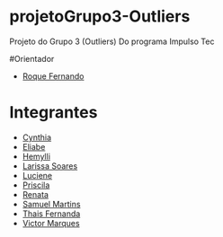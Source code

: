 # projetoGrupo3-Outliers
Projeto do Grupo 3 (Outliers) Do programa Impulso Tec

#Orientador

- <a href="https://www.linkedin.com/in/coach-roque-fernando/" target="_blank">Roque Fernando</a>

# Integrantes

- <a href="https://www.linkedin.com/in/cynthia-cavalcanti-249033215/" target="_blank">Cynthia</a>
- <a href="https://github.com/Goburou" target="_blank">Eliabe</a>
- <a href="https://www.linkedin.com/in/hemylli/" target="_blank">Hemylli</a>
- <a href="https://www.linkedin.com/in/larissa-soares-tech/" target="_blank">Larissa Soares</a>
- <a href="https://www.linkedin.com/in/luciene-bento-de-oliveira-3a6a01198/" target="_blank">Luciene</a>
- <a href="https://www.linkedin.com/in/priscila-almeida-b71b9265/" target="_blank">Priscila</a>
- <a href="https://github.com/reklausing19" target="_blank">Renata</a>
- <a href="https://www.linkedin.com/in/sgmartinss/" target="_blank">Samuel Martins</a>
- <a href="https://github.com/Thais-Vicente" target="_blank">Thais Fernanda</a>
- <a href="https://www.linkedin.com/in/larissa-soares-tech/" target="_blank">Victor Marques</a>
